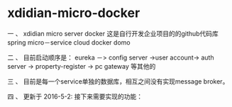 # xdidian-micro-docker
一 、 xdidian  micro server docker 
这是自行开发企业项目的的github代码库
spring micro－service cloud docker domo

二 、 目前启动顺序是： eureka －> config server ->user account-> auth server
-> property-register -> pc gateway 等其他的

三 、 目前是每一个service单独的数据库，相互之间没有实现message broker。


四 、 更新于 2016-5-2: 接下来需要实现的功能： 
  
  
 

 
   